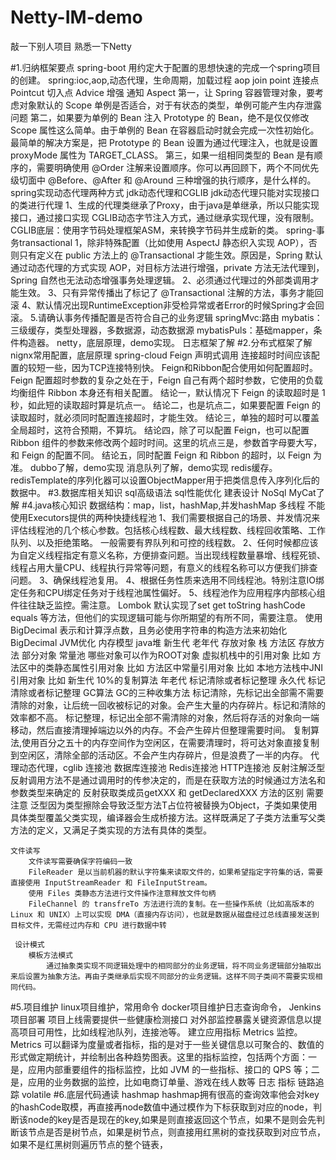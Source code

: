 # Netty-IM-demo
敲一下别人项目 熟悉一下Netty

#1.归纳框架要点
	spring-boot
	    用约定大于配置的思想快速的完成一个spring项目的创建。
	spring:ioc,aop,动态代理，生命周期，加载过程
	    aop join point 连接点 Pointcut 切入点  Advice 增强 通知 Aspect
	    第一，让 Spring 容器管理对象，要考虑对象默认的 Scope 单例是否适合，对于有状态的类型，单例可能产生内存泄露问题
	    第二，如果要为单例的 Bean 注入 Prototype 的 Bean，绝不是仅仅修改 Scope 属性这么简单。由于单例的 Bean 在容器启动时就会完成一次性初始化。最简单的解决方案是，把 Prototype 的 Bean 设置为通过代理注入，也就是设置 proxyMode 属性为 TARGET_CLASS。
	    第三，如果一组相同类型的 Bean 是有顺序的，需要明确使用 @Order 注解来设置顺序。你可以再回顾下，两个不同优先级切面中 @Before、@After 和 @Around 三种增强的执行顺序，是什么样的。
	    spring实现动态代理两种方式
	        jdk动态代理和CGLIB
	        jdk动态代理只能对实现接口的类进行代理 1、生成的代理类继承了Proxy，由于java是单继承，所以只能实现接口，通过接口实现 
	        CGLIB动态字节注入方式，通过继承实现代理，没有限制。 CGLIB底层：使用字节码处理框架ASM，来转换字节码并生成新的类。 
	spring-事务transactional
		1，除非特殊配置（比如使用 AspectJ 静态织入实现 AOP），否则只有定义在 public 方法上的 @Transactional 才能生效。原因是，Spring 默认通过动态代理的方式实现 AOP，对目标方法进行增强，private 方法无法代理到，Spring 自然也无法动态增强事务处理逻辑。
		2、必须通过代理过的外部类调用才能生效。
		3、只有异常传播出了标记了 @Transactional 注解的方法，事务才能回滚
		4、默认情况出现RuntimeException非受检异常或者Error的时候Spring才会回滚。
		5.请确认事务传播配置是否符合自己的业务逻辑
	springMvc:路由
	mybatis：三级缓存，类型处理器，多数据源，动态数据源
	mybatisPuls：基础mapper，条件构造器。
	netty，底层原理，demo实现。
	日志框架了解
#2.分布式框架了解
	nignx常用配置，底层原理
	spring-cloud
		Feign 声明式调用
			连接超时时间应该配置的较短一些，因为TCP连接特别快。
			Feign和Ribbon配合使用如何配置超时。
				Feign 配置超时参数的复杂之处在于，Feign 自己有两个超时参数，它使用的负载均衡组件 Ribbon 本身还有相关配置。
				结论一，默认情况下 Feign 的读取超时是 1 秒，如此短的读取超时算是坑点一。
				结论二，也是坑点二，如果要配置 Feign 的读取超时，就必须同时配置连接超时，才能生效。
				结论三，单独的超时可以覆盖全局超时，这符合预期，不算坑。
				结论四，除了可以配置 Feign，也可以配置 Ribbon 组件的参数来修改两个超时时间。这里的坑点三是，参数首字母要大写，和 Feign 的配置不同。
				结论五，同时配置 Feign 和 Ribbon 的超时，以 Feign 为准。
	dubbo了解，demo实现
	消息队列了解，demo实现
	redis缓存。
	    redisTemplate的序列化器可以设置ObjectMapper用于把类信息传入序列化后的数据中。
#3.数据库相关知识
	sql高级语法
	sql性能优化
	建表设计
	NoSql
	MyCat了解
#4.java核心知识
	数据结构：map，list，hashMap,并发hashMap
	多线程
		不能使用Executors提供的两种快捷线程池
			1、我们需要根据自己的场景、并发情况来评估线程池的几个核心参数。包括核心线程数、最大线程数、线程回收策略、工作队列、以及拒绝策略。
			一般需要有界队列和可控的线程数。
			2、任何时候都应该为自定义线程指定有意义名称，方便排查问题。当出现线程数量暴增、线程死锁、线程占用大量CPU、线程执行异常等问题，有意义的线程名称可以方便我们排查问题。
			3、确保线程池复用。
			4、根据任务性质来选用不同线程池。特别注意IO绑定任务和CPU绑定任务对于线程池属性偏好。
			5、线程池作为应用程序内部核心组件往往缺乏监控。需注意。
	Lombok 默认实现了set get toString hashCode equals 等方法，但他们的实现逻辑可能与你所期望的有所不同，需要注意。
	使用 BigDecimal 表示和计算浮点数，且务必使用字符串的构造方法来初始化 BigDecimal
	JVM优化
	内存模型
	    java堆 新生代 老年代  存放对象
	    栈 方法区 存放方法 部分对象 
	    常量池
	哪些对象可以作为ROOT对象
	虚拟机栈中的引用对象 比如
	方法区中的类静态属性引用对象 比如
	方法区中常量引用对象 比如
	本地方法栈中JNI引用对象 比如
	新生代 10%的复制算法
	年老代 标记清除或者标记整理
	永久代 标记清除或者标记整理
	GC算法
	    GC的三种收集方法
	    标记清除，先标记出全部需不需要清除的对象，让后统一回收被标记的对象。会产生大量的内存碎片。标记和清除的效率都不高。
	    标记整理，标记出全部不需清除的对象，然后将存活的对象向一端移动，然后直接清理掉端边以外的内存。不会产生碎片但整理需要时间。
	    复制算法,使用百分之五十的内存空间作为空闲区，在需要清理时，将可达对象直接复制到空闲区，清除全部的活动区。不会产生内存碎片，但是浪费了一半的内存。
	代理动态代理，cglib
	连接池
		数据库连接池
		Redis连接池
		HTTP连接池
	反射注解泛型
	  反射调用方法不是通过调用时的传参决定的，而是在获取方法的时候通过方法名和参数类型来确定的
	  反射获取类成员getXXX 和 getDeclaredXXX 方法的区别 需要注意
	  泛型因为类型擦除会导致泛型方法T占位符被替换为Object，子类如果使用具体类型覆盖父类实现，编译器会生成桥接方法。这样既满足了子类方法重写父类方法的定义，又满足子类实现的方法有具体的类型。
	  
	文件读写
	    文件读写需要确保字符编码一致
	    FileReader 是以当前机器的默认字符集来读取文件的，如果希望指定字符集的话，需要直接使用 InputStreamReader 和 FileInputStream。
	    使用 Files 类静态方法进行文件操作注意释放文件句柄
	    FileChannel 的 transfreTo 方法进行流的复制。在一些操作系统（比如高版本的 Linux 和 UNIX）上可以实现 DMA（直接内存访问），也就是数据从磁盘经过总线直接发送到目标文件，无需经过内存和 CPU 进行数据中转
	 
	 设计模式
	    模板方法模式
	        通过抽象类实现不同逻辑处理中的相同部分的业务逻辑，将不同业务逻辑部分抽取出来后设置为抽象方法。再由子类继承后实现不同部分的业务逻辑。这样不同子类间不需要实现相同代码。
#5.项目维护
	linux项目维护，常用命令
	docker项目维护日志查询命令，
	Jenkins项目部署
	项目上线需要提供一些健康检测接口
	对外部监控暴露关键资源信息以提高项目可用性，比如线程池队列，连接池等。
	建立应用指标 Metrics 监控。Metrics 可以翻译为度量或者指标，指的是对于一些关键信息以可聚合的、数值的形式做定期统计，并绘制出各种趋势图表。这里的指标监控，包括两个方面：一是，应用内部重要组件的指标监控，比如 JVM 的一些指标、接口的 QPS 等；二是，应用的业务数据的监控，比如电商订单量、游戏在线人数等
	日志 指标 链路追踪
	volatile
#6.底层代码通读
	hashmap
	    hashmap拥有很高的查询效率他会对key的hashCode取模，再直接再node数值中通过模作为下标获取到对应的node，判断该node的key是否是现在的key,如果是则直接返回这个节点，如果不是则会先判断该节点是否是树节点，如果是树节点，则直接用红黑树的查找获取到对应节点，如果不是红黑树则遍历节点的整个链表，
	
	
	